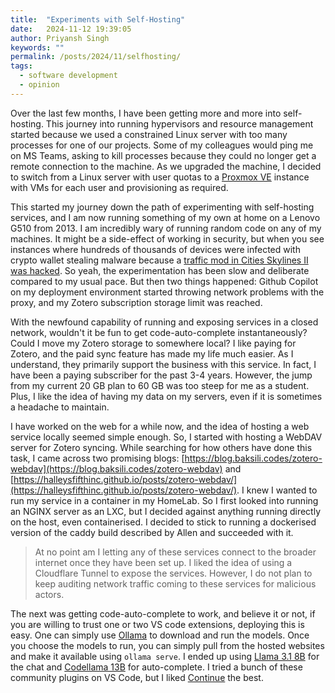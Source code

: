 ```yaml
---
title:  "Experiments with Self-Hosting"
date:   2024-11-12 19:39:05
author: Priyansh Singh
keywords: ""
permalink: /posts/2024/11/selfhosting/
tags:
  - software development
  - opinion
---
```


Over the last few months, I have been getting more and more into self-hosting. This journey into running hypervisors and resource management started because we used a constrained Linux server with too many processes for one of our projects. Some of my colleagues would ping me on MS Teams, asking to kill processes because they could no longer get a remote connection to the machine. As we upgraded the machine, I decided to switch from a Linux server with user quotas to a [Proxmox VE](https://www.proxmox.com/en/) instance with VMs for each user and provisioning as required.

This started my journey down the path of experimenting with self-hosting services, and I am now running something of my own at home on a Lenovo G510 from 2013. I am incredibly wary of running random code on any of my machines. It might be a side-effect of working in security, but when you see instances where hundreds of thousands of devices were infected with crypto wallet stealing malware because a [traffic mod in Cities Skylines II was hacked](https://www.paradoxinteractive.com/games/cities-skylines-ii/news/traffic-breach-statement). So yeah, the experimentation has been slow and deliberate compared to my usual pace. But then two things happened: Github Copilot on my deployment environment started throwing network problems with the proxy, and my Zotero subscription storage limit was reached.

With the newfound capability of running and exposing services in a closed network, wouldn't it be fun to get code-auto-complete instantaneously? Could I move my Zotero storage to somewhere local? I like paying for Zotero, and the paid sync feature has made my life much easier. As I understand, they primarily support the business with this service. In fact, I have been a paying subscriber for the past 3-4 years. However, the jump from my current 20 GB plan to 60 GB was too steep for me as a student. Plus, I like the idea of having my data on my servers, even if it is sometimes a headache to maintain.

I have worked on the web for a while now, and the idea of hosting a web service locally seemed simple enough. So, I started with hosting a WebDAV server for Zotero syncing. While searching for how others have done this task, I came across two promising blogs:  [https://blog.baksili.codes/zotero-webdav](https://blog.baksili.codes/zotero-webdav) and [https://halleysfifthinc.github.io/posts/zotero-webdav/](https://halleysfifthinc.github.io/posts/zotero-webdav/). I knew I wanted to run my service in a container in my HomeLab. So I first looked into running an NGINX server as an LXC, but I decided against anything running directly on the host, even containerised. I decided to stick to running a dockerised version of the caddy build described by Allen and succeeded with it.

> At no point am I letting any of these services connect to the broader internet once they have been set up. I liked the idea of using a Cloudflare Tunnel to expose the services. However, I do not plan to keep auditing network traffic coming to these services for malicious actors.

The next was getting code-auto-complete to work, and believe it or not, if you are willing to trust one or two VS code extensions, deploying this is easy. One can simply use [Ollama](https://ollama.com) to download and run the models. Once you choose the models to run, you can simply pull from the hosted websites and make it available using `ollama serve`. I ended up using [Llama 3.1 8B](https://ollama.com/library/llama3.1) for the chat and [Codellama 13B](https://ollama.com/library/codellama) for auto-complete. I tried a bunch of these community plugins on VS Code, but I liked [Continue](https://www.continue.dev) the best.

